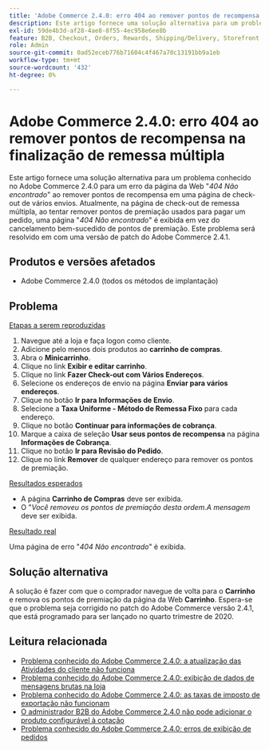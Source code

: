 ```yaml
---
title: 'Adobe Commerce 2.4.0: erro 404 ao remover pontos de recompensa na finalização de remessa múltipla'
description: Este artigo fornece uma solução alternativa para um problema conhecido no Adobe Commerce 2.4.0 para um erro de página da Web "*404 Não encontrado*" ao remover pontos de recompensa em uma página de check-out de vários envios. Atualmente, na página de checkout de vários envios, ao tentar remover os pontos de premiação usados para pagar um pedido, a página "*404 Não encontrado*" é exibida em vez do cancelamento bem-sucedido dos pontos de premiação. Este problema será resolvido em com uma versão de patch do Adobe Commerce 2.4.1.
exl-id: 59de4b3d-af28-4ae8-8f55-4ec958e6ee8b
feature: B2B, Checkout, Orders, Rewards, Shipping/Delivery, Storefront
role: Admin
source-git-commit: 0ad52eceb776b71604c4f467a70c13191bb9a1eb
workflow-type: tm+mt
source-wordcount: '432'
ht-degree: 0%

---
```


# Adobe Commerce 2.4.0: erro 404 ao remover pontos de recompensa na finalização de remessa múltipla

Este artigo fornece uma solução alternativa para um problema conhecido no Adobe Commerce 2.4.0 para um erro da página da Web &quot;*404 Não encontrado*&quot; ao remover pontos de recompensa em uma página de check-out de vários envios. Atualmente, na página de check-out de remessa múltipla, ao tentar remover pontos de premiação usados para pagar um pedido, uma página &quot;*404 Não encontrado*&quot; é exibida em vez do cancelamento bem-sucedido de pontos de premiação. Este problema será resolvido em com uma versão de patch do Adobe Commerce 2.4.1.

## Produtos e versões afetados

* Adobe Commerce 2.4.0 (todos os métodos de implantação)

## Problema

<u>Etapas a serem reproduzidas</u>

1. Navegue até a loja e faça logon como cliente.
1. Adicione pelo menos dois produtos ao **carrinho de compras**.
1. Abra o **Minicarrinho**.
1. Clique no link **Exibir e editar carrinho**.
1. Clique no link **Fazer Check-out com Vários Endereços**.
1. Selecione os endereços de envio na página **Enviar para vários endereços**.
1. Clique no botão **Ir para Informações de Envio**.
1. Selecione a **Taxa Uniforme - Método de Remessa Fixo** para cada endereço.
1. Clique no botão **Continuar para informações de cobrança**.
1. Marque a caixa de seleção **Usar seus pontos de recompensa** na página **Informações de Cobrança**.
1. Clique no botão **Ir para Revisão do Pedido**.
1. Clique no link **Remover** de qualquer endereço para remover os pontos de premiação.

<u>Resultados esperados</u>

* A página **Carrinho de Compras** deve ser exibida.
* O &quot;*Você removeu os pontos de premiação desta ordem.A mensagem* deve ser exibida.

<u>Resultado real</u>

Uma página de erro &quot;*404 Não encontrado*&quot; é exibida.

## Solução alternativa

A solução é fazer com que o comprador navegue de volta para o **Carrinho** e remova os pontos de premiação da página da Web **Carrinho**. Espera-se que o problema seja corrigido no patch do Adobe Commerce versão 2.4.1, que está programado para ser lançado no quarto trimestre de 2020.

## Leitura relacionada

* [Problema conhecido do Adobe Commerce 2.4.0: a atualização das Atividades do cliente não funciona](/help/troubleshooting/miscellaneous/magento-2-4-0-refresh-on-customer-activities-does-not-work.md)
* [Problema conhecido do Adobe Commerce 2.4.0: exibição de dados de mensagens brutas na loja](/help/troubleshooting/storefront/magento-2-4-0-issue-storefront-raw-message-data-display.md)
* [Problema conhecido do Adobe Commerce 2.4.0: as taxas de imposto de exportação não funcionam](/help/troubleshooting/miscellaneous/magento-2-4-0-known-issue-export-tax-rates-does-not-work.md)
* [O administrador B2B do Adobe Commerce 2.4.0 não pode adicionar o produto configurável à cotação](/help/troubleshooting/miscellaneous/magento-2-4-0-b2b-admin-can-t-add-configurable-product-to-quote.md)
* [Problema conhecido do Adobe Commerce 2.4.0: erros de exibição de pedidos](/help/troubleshooting/storefront/magento-2-4-0-known-issue-orders-display-error.md)

